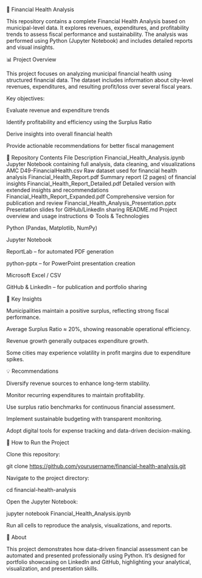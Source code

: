 🧾 Financial Health Analysis

This repository contains a complete Financial Health Analysis based on municipal-level data.
It explores revenues, expenditures, and profitability trends to assess fiscal performance and sustainability.
The analysis was performed using Python (Jupyter Notebook) and includes detailed reports and visual insights.

📊 Project Overview

This project focuses on analyzing municipal financial health using structured financial data.
The dataset includes information about city-level revenues, expenditures, and resulting profit/loss over several fiscal years.

Key objectives:

Evaluate revenue and expenditure trends

Identify profitability and efficiency using the Surplus Ratio

Derive insights into overall financial health

Provide actionable recommendations for better fiscal management

📁 Repository Contents
File	Description
Financial_Health_Analysis.ipynb	Jupyter Notebook containing full analysis, data cleaning, and visualizations
AMC D49-FinancialHealth.csv	Raw dataset used for financial health analysis
Financial_Health_Report.pdf	Summary report (2 pages) of financial insights
Financial_Health_Report_Detailed.pdf	Detailed version with extended insights and recommendations
Financial_Health_Report_Expanded.pdf	Comprehensive version for publication and review
Financial_Health_Analysis_Presentation.pptx	Presentation slides for GitHub/LinkedIn sharing
README.md	Project overview and usage instructions
⚙️ Tools & Technologies

Python (Pandas, Matplotlib, NumPy)

Jupyter Notebook

ReportLab – for automated PDF generation

python-pptx – for PowerPoint presentation creation

Microsoft Excel / CSV

GitHub & LinkedIn – for publication and portfolio sharing

🧠 Key Insights

Municipalities maintain a positive surplus, reflecting strong fiscal performance.

Average Surplus Ratio ≈ 20%, showing reasonable operational efficiency.

Revenue growth generally outpaces expenditure growth.

Some cities may experience volatility in profit margins due to expenditure spikes.

💡 Recommendations

Diversify revenue sources to enhance long-term stability.

Monitor recurring expenditures to maintain profitability.

Use surplus ratio benchmarks for continuous financial assessment.

Implement sustainable budgeting with transparent monitoring.

Adopt digital tools for expense tracking and data-driven decision-making.

🧰 How to Run the Project

Clone this repository:

git clone https://github.com/yourusername/financial-health-analysis.git


Navigate to the project directory:

cd financial-health-analysis


Open the Jupyter Notebook:

jupyter notebook Financial_Health_Analysis.ipynb


Run all cells to reproduce the analysis, visualizations, and reports.

📣 About

This project demonstrates how data-driven financial assessment can be automated and presented professionally using Python.
It’s designed for portfolio showcasing on LinkedIn and GitHub, highlighting your analytical, visualization, and presentation skills.
